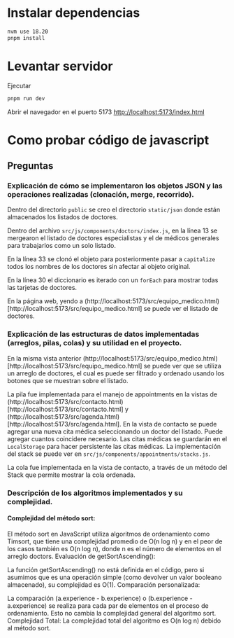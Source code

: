 # Instalar dependencias
```sh
nvm use 18.20
pnpm install
```

# Levantar servidor
Ejecutar
```sh
pnpm run dev
```

Abrir el navegador en el puerto 5173
[http://localhost:5173/index.html](http://localhost:5173/index.html)

# Como probar código de javascript


## Preguntas
### Explicación de cómo se implementaron los objetos JSON y las operaciones realizadas (clonación, merge, recorrido).
Dentro del directorio `public` se creo el directorio `static/json` donde están almacenados los listados de doctores.

Dentro del archivo `src/js/components/doctors/index.js`, en la línea 13 se mergearon el listado de doctores especialistas y el de médicos generales para trabajarlos como un solo listado.

En la línea 33 se clonó el objeto para posteriormente pasar a `capitalize` todos los nombres de los doctores sin afectar al objeto original.

En la línea 30 el diccionario es iterado con un `forEach` para mostrar todas las tarjetas de doctores.

En la página web, yendo a (http://localhost:5173/src/equipo_medico.html)[http://localhost:5173/src/equipo_medico.html] se puede ver el listado de doctores.

### Explicación de las estructuras de datos implementadas (arreglos, pilas, colas) y su utilidad en el proyecto.
En la misma vista anterior (http://localhost:5173/src/equipo_medico.html)[http://localhost:5173/src/equipo_medico.html] se puede ver que se utiliza un arreglo de doctores, el cual es puede ser filtrado y ordenado usando los botones que se muestran sobre el listado.

La pila fue implementada para el manejo de appointments en la vistas de  (http://localhost:5173/src/contacto.html)[http://localhost:5173/src/contacto.html] y (http://localhost:5173/src/agenda.html)[http://localhost:5173/src/agenda.html]. En la vista de contacto se puede agregar una nueva cita médica seleccionando un doctor del listado. Puede agregar cuantos coincidere necesario. Las citas médicas se guardarán en el `LocalStorage` para hacer persistente las citas médicas. La implementación del stack se puede ver en `src/js/components/appointments/stacks.js`.

La cola fue implementada en la vista de contacto, a través de un método del Stack que permite mostrar la cola ordenada.

### Descripción de los algoritmos implementados y su complejidad.
#### Complejidad del método sort:

El método sort en JavaScript utiliza algoritmos de ordenamiento como Timsort, que tiene una complejidad promedio de O(n log n) y en el peor de los casos también es O(n log n), donde n es el número de elementos en el arreglo doctors.
Evaluación de getSortAscending():

La función getSortAscending() no está definida en el código, pero si asumimos que es una operación simple (como devolver un valor booleano almacenado), su complejidad es O(1).
Comparación personalizada:

La comparación (a.experience - b.experience) o (b.experience - a.experience) se realiza para cada par de elementos en el proceso de ordenamiento. Esto no cambia la complejidad general del algoritmo sort.
Complejidad Total:
La complejidad total del algoritmo es O(n log n) debido al método sort.
